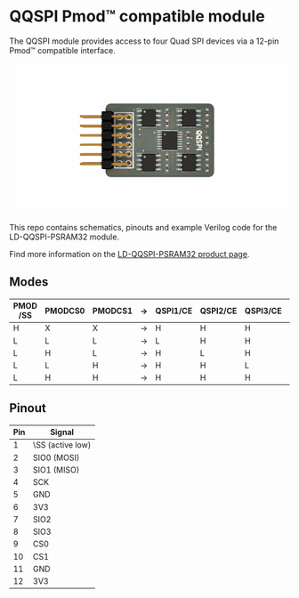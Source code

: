 # QQSPI Pmod&trade; compatible module

The QQSPI module provides access to four Quad SPI devices via a 12-pin Pmod&trade; compatible interface.

![QQSPI](https://github.com/machdyne/qqspi/blob/3f11bcd27e6f9a4e80be4de0e299f313d4a9237c/qqspi.png)

This repo contains schematics, pinouts and example Verilog code for the LD-QQSPI-PSRAM32 module.

Find more information on the [LD-QQSPI-PSRAM32 product page](https://machdyne.com/product/qqspi-psram32/).

## Modes

| PMOD /SS | PMODCS0 | PMODCS1 | -> | QSPI1/CE | QSPI2/CE | QSPI3/CE | QSPI4/CE |
| ------- | ------- | ------- | -- | -------- | -------- | -------- | -------- |
| H | X | X | -> | H | H | H | H |
| L | L | L | -> | L | H | H | H |
| L | H | L | -> | H | L | H | H |
| L | L | H | -> | H | H | L | H |
| L | H | H | -> | H | H | H | L |

## Pinout

| Pin | Signal |
| --- | ------ |
| 1 | \SS (active low) |
| 2 | SIO0 (MOSI) |
| 3 | SIO1 (MISO) |
| 4 | SCK |
| 5 | GND |
| 6 | 3V3 |
| 7 | SIO2 |
| 8 | SIO3 |
| 9 | CS0 |
| 10 | CS1 |
| 11 | GND |
| 12 | 3V3 |
